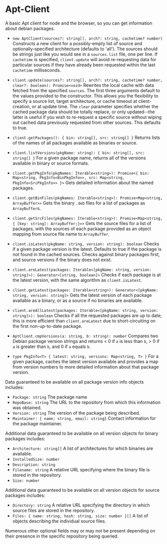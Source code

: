 Apt-Client
==========

A basic Apt client for node and the browser, so you can get information about debian packages.

* `new AptClient(sources?: string[], arch?: string, cachetime? number)` Constructs a new client for a possibly-empty list of source and optionally-specified architecture (defaults to 'all'). The sources should be strings just like you would see in a `sources.list` file, one per line. If `cachetime` is specified, `client.update` will avoid re-requesting data for particular sources if they have already been requested within the last `cachetime` milliseconds.

* `client.update(sources?: string[], arch?: string, cachetime? number, clear?: boolean): Promise<void>` Rewrites the local cache with data fetched from the specified `sources`. The first three arguments default to the values provided to the constructor. This allows you the flexibility to specify a source list, target architecture, or cache timeout at client-creation, or at update time. The `clear` parameter specifies whether the cached package data should be totally replace, or only updated--the latter is useful if you wish to re-request a specific source without wiping out cached data previously requested from other sources. This defaults to true.

* `client.getPackages(): { bin: string[], src: string[] }` Returns lists of the names of all packages available as binaries or source.

* `client.listVersions(pkgName: string): { bin: string[], src: string[] }` For a given package name, returns all of the versions available in binary or source formats.

* `client.getPkgInfo(pkgNames: Iterable<string>): Promise<{ bin: Map<string, PkgInfo<BinPkgInfo>>, src: Map<string, PkgInfo<SrcPkgInfo>> }>` Gets detailed information about the named packages.

* `client.getBinFiles(pkgNames: Iterable<string>): Promise<Map<string, ArrayBuffer>>` Gets the binary `.deb` files for a list of packages as `ArrayBuffer`s.

* `client.getSrcFiles(pkgNames: Iterable<string>): Promise<Map<string, { [key: string]: ArrayBuffer;}>>` Gets the source files for a list of packages, with the sources of each package provided as an object mapping from source file name to `ArrayBuffer`.

* `client.isLatest(pkgName: string, version: string): boolean` Checks if a given package version is the latest. Defaults to true if the package is not found in the cached sources. Checks against binary packages first, and source versions if the binary does not exist.

* `client.areLatest(packages: Iterable<[pkgName: string, version: string]>): Generator<[string, boolean]>` Checks if each package is at the latest version, with the same algorithm as `client.isLatest`.

* `client.getLatest(packages: Iterable<string>): Generator<[pkgName: string, version: string]>` Gets the latest version of each package available as a binary, or as a source if no binaries are available.

* `client.areAllLatest(packages: Iterable<[pkgName: string, version: string]>): boolean` Checks if all the requested packages are up to date; this is more efficient than `client.areLatest` due to short-circuiting on the first non-up-to-date package.

* `AptClient.cmpVersions(a: string, b: string): number` Compares two Debian package version strings and returns < 0 if `a` is less than `b`, > 0 if `a` is greater than `b`, and 0 if `a` equals `b`.

* `type PkgInfo<T> { latest: string, versions: Map<string, T> }` For a given package, caches the latest version available and provides a map from version numbers to more detailed information about that package version.

Data guaranteed to be available on all package version info objects includes: 
* `Package: string` The package name
* `RepoBase: string` The URL to the repository from which this information was obtained.
* `Version: string` The version of the package being described.
* `Maintainer: { name: string, email: string}` Contact information for the package maintainer.

Additional data guaranteed to be available on all version objects for binary packages includes:
* `Architecture: string[]` A list of architectures for which binaries are available.
* `InstalledSize: number`
* `Description: string`
* `Filename: string` A relative URL specifying where the binary file is stored in the repository.
* `Size: number`

Additional data guaranteed to be available on all version objects for source packages includes:
* `Directory: string` A relative URL specifying the directory in which source files are stored in the repository.
* `Files: { name: string, hash: string, size: number }[]` A list of objects describing the individual source files.

Numerous other optional fields may or may not be present depending on their presence in the specific repository being queried.